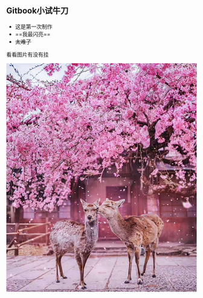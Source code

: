 ## Gitbook小试牛刀

- 这是第一次制作
- ==我最闪亮==
- ~~太难了~~

看看图片有没有挂

![](README.assets/微信图片_20200324202056.jpg)